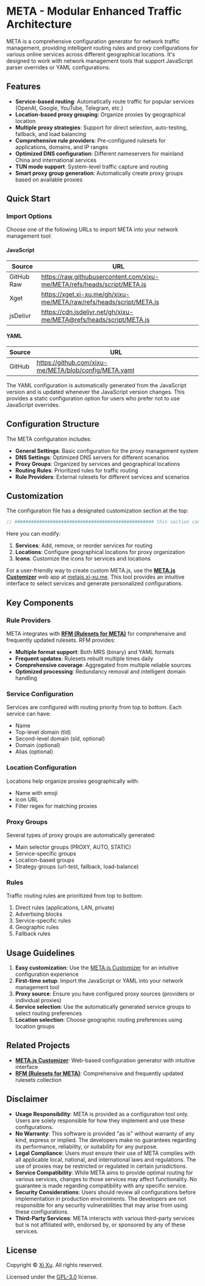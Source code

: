 # META - Modular Enhanced Traffic Architecture

META is a comprehensive configuration generator for network traffic management, providing intelligent routing rules and proxy configurations for various online services across different geographical locations. It's designed to work with network management tools that support JavaScript parser overrides or YAML configurations.

## Features

- **Service-based routing**: Automatically route traffic for popular services (OpenAI, Google, YouTube, Telegram, etc.)
- **Location-based proxy grouping**: Organize proxies by geographical location
- **Multiple proxy strategies**: Support for direct selection, auto-testing, fallback, and load balancing
- **Comprehensive rule providers**: Pre-configured rulesets for applications, domains, and IP ranges
- **Optimized DNS configuration**: Different nameservers for mainland China and international services
- **TUN mode support**: System-level traffic capture and routing
- **Smart proxy group generation**: Automatically create proxy groups based on available proxies

## Quick Start

### Import Options

Choose one of the following URLs to import META into your network management tool:

#### JavaScript

| Source | URL |
|--------|-----|
| GitHub Raw | <https://raw.githubusercontent.com/xixu-me/META/refs/heads/script/META.js> |
| Xget | <https://xget.xi-xu.me/gh/xixu-me/META/raw/refs/heads/script/META.js> |
| jsDelivr | <https://cdn.jsdelivr.net/gh/xixu-me/META@refs/heads/script/META.js> |

#### YAML

| Source | URL |
|--------|-----|
| GitHub | <https://github.com/xixu-me/META/blob/config/META.yaml> |

The YAML configuration is automatically generated from the JavaScript version and is updated whenever the JavaScript version changes. This provides a static configuration option for users who prefer not to use JavaScript overrides.

## Configuration Structure

The META configuration includes:

- **General Settings**: Basic configuration for the proxy management system
- **DNS Settings**: Optimized DNS servers for different scenarios
- **Proxy Groups**: Organized by services and geographical locations
- **Routing Rules**: Prioritized rules for traffic routing
- **Rule Providers**: External rulesets for different services and scenarios

## Customization

The configuration file has a designated customization section at the top:

```javascript
// ################################################### this section can be flexibly customized ###################################################
```

Here you can modify:

1. **Services**: Add, remove, or reorder services for routing
2. **Locations**: Configure geographical locations for proxy organization
3. **Icons**: Customize the icons for services and locations

For a user-friendly way to create custom META.js, use the **[META.js Customizer](https://github.com/xixu-me/META.js-Customizer)** web app at [metajs.xi-xu.me](https://metajs.xi-xu.me). This tool provides an intuitive interface to select services and generate personalized configurations.

## Key Components

### Rule Providers

META integrates with **[RFM (Rulesets for META)](https://github.com/xixu-me/RFM)** for comprehensive and frequently updated rulesets. RFM provides:

- **Multiple format support**: Both MRS (binary) and YAML formats
- **Frequent updates**: Rulesets rebuilt multiple times daily
- **Comprehensive coverage**: Aggregated from multiple reliable sources
- **Optimized processing**: Redundancy removal and intelligent domain handling

### Service Configuration

Services are configured with routing priority from top to bottom. Each service can have:

- Name
- Top-level domain (tld)
- Second-level domain (sld, optional)
- Domain (optional)
- Alias (optional)

### Location Configuration

Locations help organize proxies geographically with:

- Name with emoji
- Icon URL
- Filter regex for matching proxies

### Proxy Groups

Several types of proxy groups are automatically generated:

- Main selector groups (PROXY, AUTO, STATIC)
- Service-specific groups
- Location-based groups
- Strategy groups (url-test, fallback, load-balance)

### Rules

Traffic routing rules are prioritized from top to bottom:

1. Direct rules (applications, LAN, private)
2. Advertising blocks
3. Service-specific rules
4. Geographic rules
5. Fallback rules

## Usage Guidelines

1. **Easy customization**: Use the [META.js Customizer](https://github.com/xixu-me/META.js-Customizer) for an intuitive configuration experience
2. **First-time setup**: Import the JavaScript or YAML into your network management tool
3. **Proxy source**: Ensure you have configured proxy sources (providers or individual proxies)
4. **Service selection**: Use the automatically generated service groups to select routing preferences
5. **Location selection**: Choose geographic routing preferences using location groups

## Related Projects

- **[META.js Customizer](https://github.com/xixu-me/META.js-Customizer)**: Web-based configuration generator with intuitive interface
- **[RFM (Rulesets for META)](https://github.com/xixu-me/RFM)**: Comprehensive and frequently updated rulesets collection

## Disclaimer

- **Usage Responsibility**: META is provided as a configuration tool only. Users are solely responsible for how they implement and use these configurations.
- **No Warranty**: This software is provided "as is" without warranty of any kind, express or implied. The developers make no guarantees regarding its performance, reliability, or suitability for any purpose.
- **Legal Compliance**: Users must ensure their use of META complies with all applicable local, national, and international laws and regulations. The use of proxies may be restricted or regulated in certain jurisdictions.
- **Service Compatibility**: While META aims to provide optimal routing for various services, changes to those services may affect functionality. No guarantee is made regarding compatibility with any specific service.
- **Security Considerations**: Users should review all configurations before implementation in production environments. The developers are not responsible for any security vulnerabilities that may arise from using these configurations.
- **Third-Party Services**: META interacts with various third-party services but is not affiliated with, endorsed by, or sponsored by any of these services.

## License

Copyright &copy; [Xi Xu](https://xi-xu.me). All rights reserved.

Licensed under the [GPL-3.0](LICENSE) license.  
